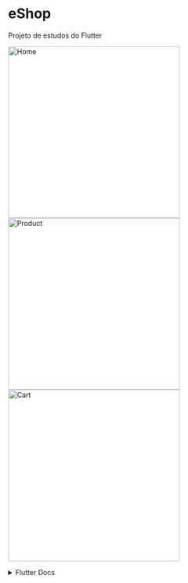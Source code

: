 # eShop

Projeto de estudos do Flutter

<img src="https://github.com/heliomarpm/prints/blob/main/eShop_Home.png?raw=true" height="350" alt="Home"/><img src="https://github.com/heliomarpm/prints/blob/main/eShop_Product.png?raw=true" height="350" alt="Product"/><img src="https://github.com/heliomarpm/prints/blob/main/eShop_Cart.png?raw=true" height="350" alt="Cart"/>

<details>
<summary>Flutter Docs</summary>
This project is a starting point for a Flutter application.

A few resources to get you started if this is your first Flutter project:

- [Lab: Write your first Flutter app](https://docs.flutter.dev/get-started/codelab)
- [Cookbook: Useful Flutter samples](https://docs.flutter.dev/cookbook)

For help getting started with Flutter development, view the
[online documentation](https://docs.flutter.dev/), which offers tutorials,
samples, guidance on mobile development, and a full API reference.

</details>
